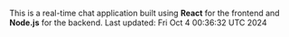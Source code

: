 This is a real-time chat application built using **React** for the frontend and **Node.js** for the backend.
Last updated: Fri Oct  4 00:36:32 UTC 2024
